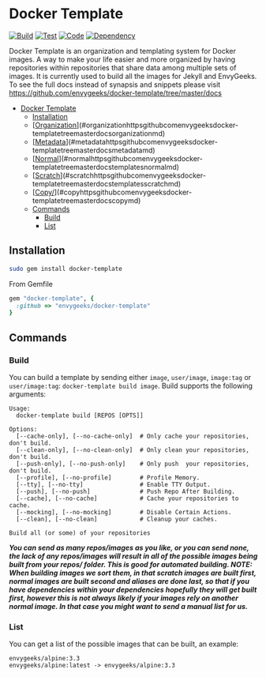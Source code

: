 # Docker Template

[![Build](https://travis-ci.org/envygeeks/docker-template.svg?branch=master)][travis]
[![Test](https://codeclimate.com/github/envygeeks/docker-template/badges/coverage.svg)][coverage]
[![Code](https://codeclimate.com/github/envygeeks/docker-template/badges/gpa.svg)][codeclimate]
[![Dependency](https://gemnasium.com/envygeeks/docker-template.svg)][gemnasium]

[gemnasium]: https://gemnasium.com/envygeeks/docker-template
[codeclimate]: https://codeclimate.com/github/envygeeks/docker-template
[coverage]: https://codeclimate.com/github/envygeeks/docker-template/coverage
[travis]: https://travis-ci.org/envygeeks/docker-template

Docker Template is an organization and templating system for Docker images. A way to make your life easier and more organized by having repositories within repositories that share data among multiple sets of images.  It is currently used to build all the images for Jekyll and EnvyGeeks.  To see the full docs instead of synapsis and snippets please visit https://github.com/envygeeks/docker-template/tree/master/docs

<!-- TOC depthFrom:1 depthTo:6 withLinks:1 updateOnSave:1 orderedList:0 -->

- [Docker Template](#docker-template)
	- [Installation](#installation)
	- [[Organization](https://github.com/envygeeks/docker-template/tree/master/docs/organization.md)](#organizationhttpsgithubcomenvygeeksdocker-templatetreemasterdocsorganizationmd)
	- [[Metadata](https://github.com/envygeeks/docker-template/tree/master/docs/metadata.md)](#metadatahttpsgithubcomenvygeeksdocker-templatetreemasterdocsmetadatamd)
	- [[Normal](https://github.com/envygeeks/docker-template/tree/master/docs/templates/normal.md)](#normalhttpsgithubcomenvygeeksdocker-templatetreemasterdocstemplatesnormalmd)
	- [[Scratch](https://github.com/envygeeks/docker-template/tree/master/docs/templates/scratch.md)](#scratchhttpsgithubcomenvygeeksdocker-templatetreemasterdocstemplatesscratchmd)
	- [[Copy/](https://github.com/envygeeks/docker-template/tree/master/docs/copy.md)](#copyhttpsgithubcomenvygeeksdocker-templatetreemasterdocscopymd)
	- [Commands](#commands)
		- [Build](#build)
		- [List](#list)

<!-- /TOC -->

## Installation

```bash
sudo gem install docker-template  
```

From Gemfile

```ruby
gem "docker-template", {
  :github => "envygeeks/docker-template"
}
```

<!--
## [Organization](https://github.com/envygeeks/docker-template/tree/master/docs/organization.md)
## [Metadata](https://github.com/envygeeks/docker-template/tree/master/docs/metadata.md)
## [Normal](https://github.com/envygeeks/docker-template/tree/master/docs/templates/normal.md)
## [Scratch](https://github.com/envygeeks/docker-template/tree/master/docs/templates/scratch.md)
## [Copy/](https://github.com/envygeeks/docker-template/tree/master/docs/copy.md)
-->

## Commands

### Build

You can build a template by sending either `image`, `user/image`, `image:tag` or `user/image:tag`: `docker-template build image`.  Build supports the following arguments:

```
Usage:
  docker-template build [REPOS [OPTS]]

Options:
  [--cache-only], [--no-cache-only]  # Only cache your repositories, don't build.
  [--clean-only], [--no-clean-only]  # Only clean your repositories, don't build.
  [--push-only], [--no-push-only]    # Only push  your repositories, don't build.
  [--profile], [--no-profile]        # Profile Memory.
  [--tty], [--no-tty]                # Enable TTY Output.
  [--push], [--no-push]              # Push Repo After Building.
  [--cache], [--no-cache]            # Cache your repositories to cache.
  [--mocking], [--no-mocking]        # Disable Certain Actions.
  [--clean], [--no-clean]            # Cleanup your caches.

Build all (or some) of your repositories
```

***You can send as many repos/images as you like, or you can send none, the lack of any repos/images will result in all of the possible images being built from your repos/ folder.  This is good for automated building. NOTE: When building images we sort them, in that scratch images are built first, normal images are built second and aliases are done last, so that if you have dependencies within your dependencies hopefully they will get built first, however this is not always likely if your images rely on another normal image.  In that case you might want to send a manual list for us.***

### List

You can get a list of the possible images that can be built, an example:

```
envygeeks/alpine:3.3
envygeeks/alpine:latest -> envygeeks/alpine:3.3
```
